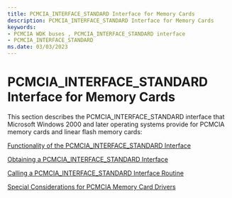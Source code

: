 ```yaml
---
title: PCMCIA_INTERFACE_STANDARD Interface for Memory Cards
description: PCMCIA_INTERFACE_STANDARD Interface for Memory Cards
keywords:
- PCMCIA WDK buses , PCMCIA_INTERFACE_STANDARD interface
- PCMCIA_INTERFACE_STANDARD
ms.date: 03/03/2023
---
```


# PCMCIA\_INTERFACE\_STANDARD Interface for Memory Cards





This section describes the PCMCIA\_INTERFACE\_STANDARD interface that Microsoft Windows 2000 and later operating systems provide for PCMCIA memory cards and linear flash memory cards:

[Functionality of the PCMCIA\_INTERFACE\_STANDARD Interface](./functionality-of-the-pcmcia-interface-standard-interface.md)

[Obtaining a PCMCIA\_INTERFACE\_STANDARD Interface](./obtaining-a-pcmcia-interface-standard-interface.md)

[Calling a PCMCIA\_INTERFACE\_STANDARD Interface Routine](./calling-a-pcmcia-interface-standard-interface-routine.md)

[Special Considerations for PCMCIA Memory Card Drivers](./special-considerations-for-pcmcia-memory-card-drivers.md)

 

